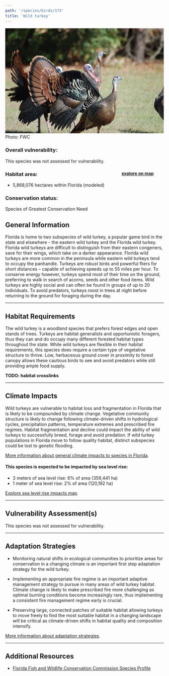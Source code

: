 ```yaml
---
path: '/species/birds/173'
title: 'Wild turkey'
---
```


<content-header icon="game_birds" title="Wild turkey" subtitle="Meleagris gallopavo"></content-header>

<div id="TopSection">

<div class="header-photo"><img src="173.jpg" alt="Photo for 173"/>
<figcaption>Photo: FWC</figcaption></div>

<div>

### Overall vulnerability:

This species was not assessed for vulnerability.

<h3>Habitat area: 
<a href="/species/birds/173/map" style="float:right;font-size:smaller;margin-right: 2rem;">
<fa-icon name="map"></fa-icon>
explore on map
</a>
</h3>

-   5,868,076 hectares within Florida (modeled)


### Conservation status:

Species of Greatest Conservation Need

</div>
</div>

## General Information

Florida is home to two subspecies of wild turkey, a popular game bird in the state and elsewhere - the eastern wild turkey and the Florida wild turkey.  Florida wild turkeys are difficult to distinguish from their eastern congeners, save for their wings, which take on a darker appearance.  Florida wild turkeys are more common in the peninsula while eastern wild turkeys tend to occupy the panhandle.  Turkeys are robust birds and powerful fliers for short distances – capable of achieving speeds up to 55 miles per hour.  To conserve energy however, turkeys spend most of their time on the ground, preferring to walk in search of acorns, seeds and other food items.  Wild turkeys are highly social and can often be found in groups of up to 20 individuals.  To avoid predators, turkeys roost in trees at night before returning to the ground for foraging during the day.

<hr />

## Habitat Requirements

The wild turkey is a woodland species that prefers forest edges and open stands of trees.  Turkeys are habitat generalists and opportunistic foragers, thus they can and do occupy many different forested habitat types throughout the state.  While wild turkeys are flexible in their habitat requirements, this species does require a certain type of vegetative structure to thrive.  Low, herbaceous ground cover in proximity to forest canopy allows these cautious birds to see and avoid predators while still providing ample food supply.

**TODO: habitat crosslinks**

<hr />

## Climate Impacts

Wild turkeys are vulnerable to habitat loss and fragmentation in Florida that is likely to be compounded by climate change.  Vegetative community structure is likely to change following climate-driven shifts in hydrological cycles, precipitation patterns, temperature extremes and prescribed fire regimes.  Habitat fragmentation and decline could impact the ability of wild turkeys to successfully breed, forage and avoid predation.  If wild turkey populations in Florida move to follow quality habitat, distinct subspecies could be lost to genetic flooding.

[More information about general climate impacts to species in Florida](/impacts/species).


#### This species is expected to be impacted by sea level rise:

- 3 meters of sea level rise: 6% of area (359,441 ha)
- 1 meter of sea level rise: 2% of area (120,192 ha)

[Explore sea level rise impacts map](/species/birds/173/map).


<hr />

## Vulnerability Assessment(s)

This species was not assessed for vulnerability.

<hr />

## Adaptation Strategies

- Monitoring natural shifts in ecological communities to prioritize areas for conservation in a changing climate is an important first step adaptation strategy for the wild turkey.

- Implementing an appropriate fire regime is an important adaptive management strategy to pursue in many areas of wild turkey habitat.  Climate change is likely to make prescribed fire more challenging as optimal burning conditions become increasingly rare, thus implementing a consistent fire management regime early is crucial.

- Preserving large, connected patches of suitable habitat allowing turkeys to move freely to find the most suitable habitat in a changing landscape will be critical as climate-driven shifts in habitat quality and composition intensify.

[More information about adaptation strategies](/strategies).

<hr />


## Additional Resources

- [Florida Fish and Wildlife Conservation Commission Species Profile](https://myfwc.com/wildlifehabitats/profiles/birds/game-birds/wild-turkeys/)
